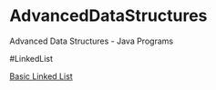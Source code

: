 # AdvancedDataStructures
Advanced Data Structures - Java Programs

#LinkedList

[Basic Linked List](https://github.com/ganeshvjy/AdvancedDataStructures/blob/master/LinkedList/BasicLinkedList)
